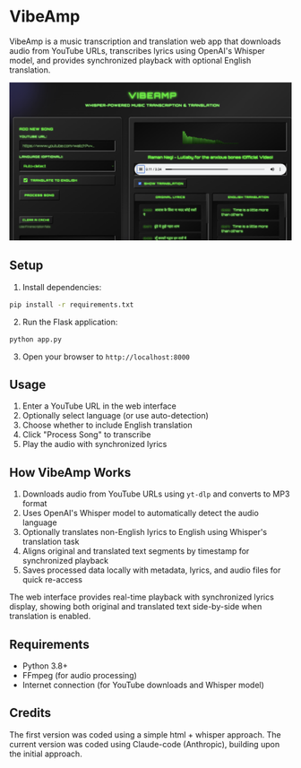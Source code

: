 # VibeAmp

VibeAmp is a music transcription and translation web app that downloads audio from YouTube URLs, transcribes lyrics using OpenAI's Whisper model, and provides synchronized playback with optional English translation.

![VibeAmp Interface](VibeAmp.png)


## Setup

1. Install dependencies:
```bash
pip install -r requirements.txt
```

2. Run the Flask application:
```bash
python app.py
```

3. Open your browser to `http://localhost:8000`

## Usage

1. Enter a YouTube URL in the web interface
2. Optionally select language (or use auto-detection)
3. Choose whether to include English translation
4. Click "Process Song" to transcribe
5. Play the audio with synchronized lyrics

## How VibeAmp Works


1. Downloads audio from YouTube URLs using `yt-dlp` and converts to MP3 format
2. Uses OpenAI's Whisper model to automatically detect the audio language
3. Optionally translates non-English lyrics to English using Whisper's translation task
4. Aligns original and translated text segments by timestamp for synchronized playback
5. Saves processed data locally with metadata, lyrics, and audio files for quick re-access

The web interface provides real-time playback with synchronized lyrics display, showing both original and translated text side-by-side when translation is enabled.

## Requirements

- Python 3.8+
- FFmpeg (for audio processing)
- Internet connection (for YouTube downloads and Whisper model)

## Credits

The first version was coded using a simple html + whisper approach. The current version was coded using Claude-code (Anthropic), building upon the initial approach.

